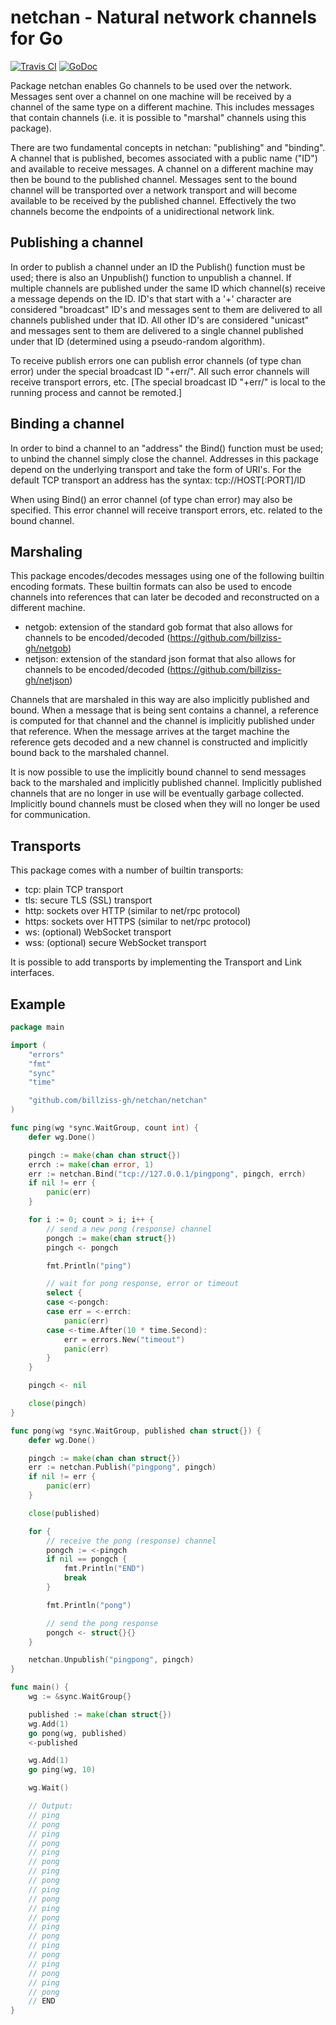 # netchan - Natural network channels for Go

[![Travis CI](https://img.shields.io/travis/billziss-gh/netchan.svg)](https://travis-ci.org/billziss-gh/netchan)
[![GoDoc](https://godoc.org/github.com/billziss-gh/netchan/netchan?status.svg)](https://godoc.org/github.com/billziss-gh/netchan/netchan)

Package netchan enables Go channels to be used over the network.
Messages sent over a channel on one machine will be received by a
channel of the same type on a different machine. This includes messages
that contain channels (i.e. it is possible to "marshal" channels using
this package).

There are two fundamental concepts in netchan: "publishing" and
"binding". A channel that is published, becomes associated with a
public name ("ID") and available to receive messages. A channel on a
different machine may then be bound to the published channel.
Messages sent to the bound channel will be transported over a
network transport and will become available to be received by the
published channel. Effectively the two channels become the endpoints of
a unidirectional network link.

## Publishing a channel

In order to publish a channel under an ID the Publish() function must be
used; there is also an Unpublish() function to unpublish a channel. If
multiple channels are published under the same ID which channel(s)
receive a message depends on the ID. ID's that start with a '+'
character are considered "broadcast" ID's and messages sent to them are
delivered to all channels published under that ID. All other ID's are
considered "unicast" and messages sent to them are delivered to a single
channel published under that ID (determined using a pseudo-random
algorithm).

To receive publish errors one can publish error channels (of type chan
error) under the special broadcast ID "+err/". All such error channels
will receive transport errors, etc. [The special broadcast ID "+err/" is
local to the running process and cannot be remoted.]

## Binding a channel

In order to bind a channel to an "address" the Bind() function must be
used; to unbind the channel simply close the channel.
Addresses in this package depend on the underlying transport and take
the form of URI's. For the default TCP transport an address has the
syntax: tcp://HOST[:PORT]/ID

When using Bind() an error channel (of type chan error) may also be
specified. This error channel will receive transport errors, etc.
related to the bound channel.

## Marshaling

This package encodes/decodes messages using one of the following
builtin encoding formats. These builtin formats can also be used to
encode channels into references that can later be decoded and
reconstructed on a different machine.

- netgob: extension of the standard gob format that also allows for
channels to be encoded/decoded (https://github.com/billziss-gh/netgob)
- netjson: extension of the standard json format that also allows for
channels to be encoded/decoded (https://github.com/billziss-gh/netjson)

Channels that are marshaled in this way are also implicitly published
and bound. When a message that is being sent contains a channel, a
reference is computed for that channel and the channel is implicitly
published under that reference. When the message arrives at the target
machine the reference gets decoded and a new channel is constructed and
implicitly bound back to the marshaled channel.

It is now possible to use the implicitly bound channel to send
messages back to the marshaled and implicitly published channel.
Implicitly published channels that are no longer in use will be
eventually garbage collected. Implicitly bound channels must be
closed when they will no longer be used for communication.

## Transports

This package comes with a number of builtin transports:

- tcp: plain TCP transport
- tls: secure TLS (SSL) transport
- http: sockets over HTTP (similar to net/rpc protocol)
- https: sockets over HTTPS (similar to net/rpc protocol)
- ws: (optional) WebSocket transport
- wss: (optional) secure WebSocket transport

It is possible to add transports by implementing the Transport and
Link interfaces.

## Example

```go
package main

import (
	"errors"
	"fmt"
	"sync"
	"time"

	"github.com/billziss-gh/netchan/netchan"
)

func ping(wg *sync.WaitGroup, count int) {
	defer wg.Done()

	pingch := make(chan chan struct{})
	errch := make(chan error, 1)
	err := netchan.Bind("tcp://127.0.0.1/pingpong", pingch, errch)
	if nil != err {
		panic(err)
	}

	for i := 0; count > i; i++ {
		// send a new pong (response) channel
		pongch := make(chan struct{})
		pingch <- pongch

		fmt.Println("ping")

		// wait for pong response, error or timeout
		select {
		case <-pongch:
		case err = <-errch:
			panic(err)
		case <-time.After(10 * time.Second):
			err = errors.New("timeout")
			panic(err)
		}
	}

	pingch <- nil

	close(pingch)
}

func pong(wg *sync.WaitGroup, published chan struct{}) {
	defer wg.Done()

	pingch := make(chan chan struct{})
	err := netchan.Publish("pingpong", pingch)
	if nil != err {
		panic(err)
	}

	close(published)

	for {
		// receive the pong (response) channel
		pongch := <-pingch
		if nil == pongch {
			fmt.Println("END")
			break
		}

		fmt.Println("pong")

		// send the pong response
		pongch <- struct{}{}
	}

	netchan.Unpublish("pingpong", pingch)
}

func main() {
	wg := &sync.WaitGroup{}

	published := make(chan struct{})
	wg.Add(1)
	go pong(wg, published)
	<-published

	wg.Add(1)
	go ping(wg, 10)

	wg.Wait()

	// Output:
	// ping
	// pong
	// ping
	// pong
	// ping
	// pong
	// ping
	// pong
	// ping
	// pong
	// ping
	// pong
	// ping
	// pong
	// ping
	// pong
	// ping
	// pong
	// ping
	// pong
	// END
}
```
